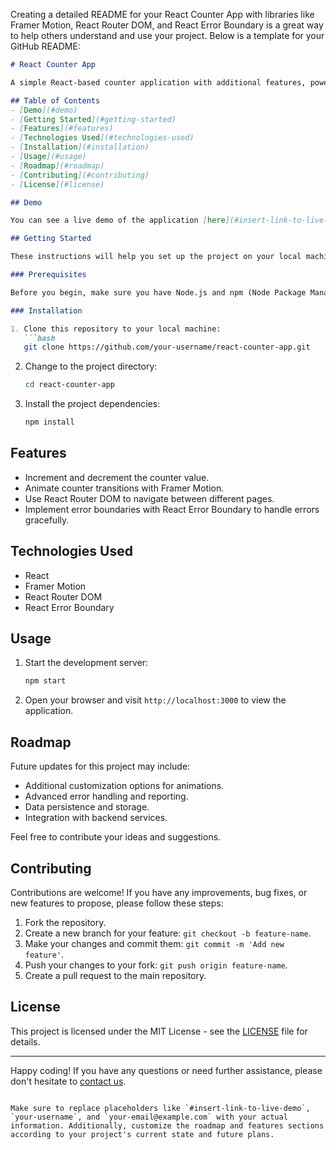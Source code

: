 Creating a detailed README for your React Counter App with libraries like Framer Motion, React Router DOM, and React Error Boundary is a great way to help others understand and use your project. Below is a template for your GitHub README:

```markdown
# React Counter App

A simple React-based counter application with additional features, powered by Framer Motion for animations, React Router DOM for navigation, and React Error Boundary for error handling.

## Table of Contents
- [Demo](#demo)
- [Getting Started](#getting-started)
- [Features](#features)
- [Technologies Used](#technologies-used)
- [Installation](#installation)
- [Usage](#usage)
- [Roadmap](#roadmap)
- [Contributing](#contributing)
- [License](#license)

## Demo

You can see a live demo of the application [here](#insert-link-to-live-demo).

## Getting Started

These instructions will help you set up the project on your local machine for development and testing purposes.

### Prerequisites

Before you begin, make sure you have Node.js and npm (Node Package Manager) installed on your system.

### Installation

1. Clone this repository to your local machine:
   ```bash
   git clone https://github.com/your-username/react-counter-app.git
   ```

2. Change to the project directory:
   ```bash
   cd react-counter-app
   ```

3. Install the project dependencies:
   ```bash
   npm install
   ```

## Features

- Increment and decrement the counter value.
- Animate counter transitions with Framer Motion.
- Use React Router DOM to navigate between different pages.
- Implement error boundaries with React Error Boundary to handle errors gracefully.

## Technologies Used

- React
- Framer Motion
- React Router DOM
- React Error Boundary

## Usage

1. Start the development server:
   ```bash
   npm start
   ```

2. Open your browser and visit `http://localhost:3000` to view the application.

## Roadmap

Future updates for this project may include:

- Additional customization options for animations.
- Advanced error handling and reporting.
- Data persistence and storage.
- Integration with backend services.

Feel free to contribute your ideas and suggestions.

## Contributing

Contributions are welcome! If you have any improvements, bug fixes, or new features to propose, please follow these steps:

1. Fork the repository.
2. Create a new branch for your feature: `git checkout -b feature-name`.
3. Make your changes and commit them: `git commit -m 'Add new feature'`.
4. Push your changes to your fork: `git push origin feature-name`.
5. Create a pull request to the main repository.

## License

This project is licensed under the MIT License - see the [LICENSE](LICENSE) file for details.

---

Happy coding! If you have any questions or need further assistance, please don't hesitate to [contact us](mailto:your-email@example.com).
```

Make sure to replace placeholders like `#insert-link-to-live-demo`, `your-username`, and `your-email@example.com` with your actual information. Additionally, customize the roadmap and features sections according to your project's current state and future plans.








